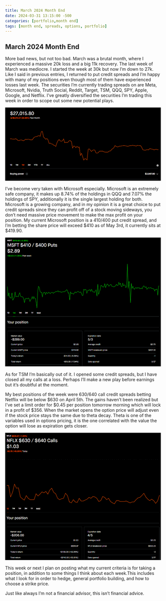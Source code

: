 ```yaml
---
title: March 2024 Month End
date: 2024-03-31 13:15:00 -500
categories: [portfolio,month end]
tags: [month end, spreads, options, portfolio]
---
```


## March 2024 Month End

More bad news, but not too bad. March was a brutal month, where I experienced a massive 20k loss and a big 11k recovery. The last week of March was mediocre. I started the week at 30k but now I’m down to 27k. Like I said in previous entries, I returned to put credit spreads and I’m happy with many of my positions even though most of them have experienced losses last week. The securities I’m currently trading spreads on are Meta, Microsoft, Nvidia, Truth Social, Reddit, Target, TSM, QQQ, SPY, Apple, Google, and Netflix. I’ve greatly diversified the securities I’m trading this week in order to scope out some new potential plays. 

![img-description](/assets/march2024monthreport.png)

I’ve become very taken with Microsoft especially. Microsoft is an extremely safe company, it makes up 8.74% of the holdings in QQQ and 7.07% the holdings of SPY, additionally it is the single largest holding for both. Microsoft is a growing company, and in my opinion it is a great choice to put credit spreads since they can profit off of a stock moving sideways, you don’t need massive price movement to make the max profit on your position. My current Microsoft position is a $410/$400 put credit spread, and I’m betting the share price will exceed $410 as of May 3rd, it currently sits at $419.90. 

![img-description](/assets/msftpcstest03312024.png)

As for TSM I’m basically out of it. I opened some credit spreads, but I have closed all my calls at a loss. Perhaps I’ll make a new play before earnings but it’s doubtful at the moment.

My best positions of the week were $630/$640 call credit spreads betting Netflix will be below $630 on April 5th. The gains haven’t been realized but I've set a limit order for $0.45 per position tomorrow morning which will lock in a profit of $356. When the market opens the option price will adjust even if the stock price stays the same due to theta decay. Theta is one of the variables used in options pricing, it is the one correlated with the value the option will lose as expiration gets closer.

![img-description](/assets/nflxccs03312024.png)

This week or next I plan on posting what my current criteria is for taking a position, in addition to some things I think about each week.This includes what I look for in order to hedge, general portfolio building, and how to choose a strike price.

Just like always I’m not a financial advisor, this isn’t financial advice.